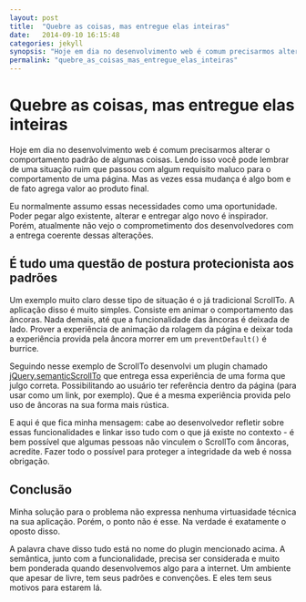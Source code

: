 ```yaml
---
layout: post
title:  "Quebre as coisas, mas entregue elas inteiras"
date:   2014-09-10 16:15:48
categories: jekyll
synopsis: "Hoje em dia no desenvolvimento web é comum precisarmos alterar o comportamento padrão de algumas coisas. Lendo isso você pode lembrar de uma situação ruim que passou com algum requisito maluco para o comportamento de uma página. Mas as vezes essa mudança é algo bom e de fato agrega valor ao produto final."
permalink: "quebre_as_coisas_mas_entregue_elas_inteiras"
---
```


# Quebre as coisas, mas entregue elas inteiras

Hoje em dia no desenvolvimento web é comum precisarmos alterar o comportamento padrão de algumas coisas. Lendo isso você pode lembrar de uma situação ruim que passou com algum requisito maluco para o comportamento de uma página. Mas as vezes essa mudança é algo bom e de fato agrega valor ao produto final.

Eu normalmente assumo essas necessidades como uma oportunidade. Poder pegar algo existente, alterar e entregar algo novo é inspirador. Porém, atualmente não vejo o comprometimento dos desenvolvedores com a entrega coerente dessas alterações.

## É tudo uma questão de postura protecionista aos padrões

Um exemplo muito claro desse tipo de situação é o já tradicional ScrollTo. A aplicação disso é muito simples. Consiste em animar o comportamento das âncoras. Nada demais, até que a funcionalidade das âncoras é deixada de lado. Prover a experiência de animação da rolagem da página e deixar toda a experiência provida pela âncora morrer em um `preventDefault()` é burrice.

Seguindo nesse exemplo de ScrollTo desenvolvi um plugin chamado [jQuery.semanticScrollTo](https://github.com/viniciusalmeida/jQuery.semanticScrollTo) que entrega essa experiência de uma forma que julgo correta. Possibilitando ao usuário ter referência dentro da página (para usar como um link, por exemplo). Que é a mesma experiência provida pelo uso de âncoras na sua forma mais rústica.

E aqui é que fica minha mensagem: cabe ao desenvolvedor refletir sobre essas funcionalidades e linkar isso tudo com o que já existe no contexto - é bem possível que algumas pessoas não vinculem o ScrollTo com âncoras, acredite. Fazer todo o possível para proteger a integridade da web é nossa obrigação.

## Conclusão

Minha solução para o problema não expressa nenhuma virtuasidade técnica na sua aplicação. Porém, o ponto não é esse. Na verdade é exatamente o oposto disso.

A palavra chave disso tudo está no nome do plugin mencionado acima. A semântica, junto com a funcionalidade, precisa ser considerada e muito bem ponderada quando desenvolvemos algo para a internet. Um ambiente que apesar de livre, tem seus padrões e convenções. E eles tem seus motivos para estarem lá.
